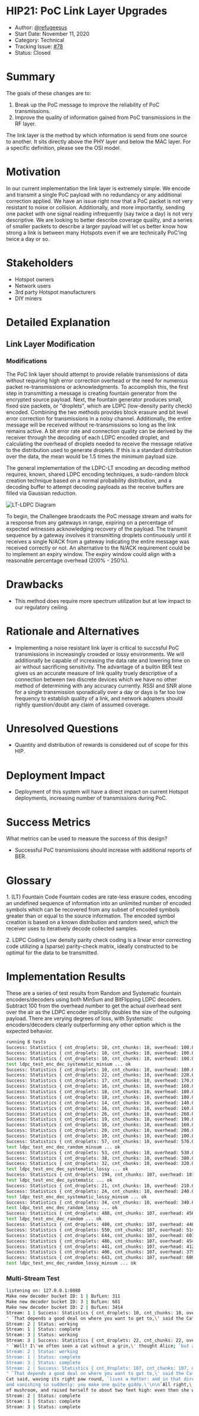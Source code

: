 # HIP21: PoC Link Layer Upgrades

- Author: [@refugeesus](https://github.com/refugeesus)
- Start Date: November 11, 2020
- Category: Technical
- Tracking Issue: [#78](https://github.com/helium/HIP/issues/78)
- Status: Closed

# Summary

The goals of these changes are to:

1. Break up the PoC message to improve the reliability of PoC transmissions.
2. Improve the quality of information gained from PoC transmissions in the RF layer.

The link layer is the method by which information is send from one source to another. It sits
directly above the PHY layer and below the MAC layer. For a specific definition, please see the OSI
model.

# Motivation

In our current implementation the link layer is extremely simple. We encode and transmit a single
PoC payload with no redundancy or any additional correction applied. We have an issue right now that
a PoC packet is not very resistant to noise or collision. Additionally, and more importantly,
sending one packet with one signal reading infrequently (say twice a day) is not very descriptive.
We are looking to better describe coverage quality, and a series of smaller packets to describe a
larger payload will let us better know how strong a link is between many Hotspots even if we are
technically PoC'ing twice a day or so.

# Stakeholders

- Hotspot owners
- Network users
- 3rd party Hotspot manufacturers
- DIY miners

# Detailed Explanation

## Link Layer Modification

### Modifications

The PoC link layer should attempt to provide reliable transmissions of data without requiring high
error correction overhead or the need for numerous packet re-transmissions or acknowledgments. To
accomplish this, the first step in transmitting a message is creating fountain generator from the
encrypted source payload. Next, the fountain generator produces small, fixed size packets, or
"droplets", which are LDPC (low-density parity check) encoded. Combining the two methods provides
block erasure and bit level error correction for transmissions in a noisy channel. Additionally, the
entire message will be received without re-transmissions so long as the link remains active. A bit
error rate and connection quality can be derived by the receiver through the decoding of each LDPC
encoded droplet, and calculating the overhead of droplets needed to receive the message relative to
the distribution used to generate droplets. If this is a standard distribution over the data, the
mean would be 1.5 times the minimum payload size.

The general implementation of the LDPC-LT encoding an decoding method requires, known, shared LDPC
encoding techniques, a sudo-random block creation technique based on a normal probability
distribution, and a decoding buffer to attempt decoding payloads as the receive buffers are filled
via Gaussian reduction.

![LT-LDPC Diagram](0021-poc-link-layer/ltldpc-diag.png)

To begin, the Challengee braodcasts the PoC message stream and waits for a response from any
gateways in range, expiring on a percentage of expected witnesses acknowledging recovery of the
payload. The transmit sequence by a gateway involves it transmitting droplets continuously until it
receives a single N/ACK from a gateway indicating the entire message was received correctly or not.
An alternative to the N/ACK requirement could be to implement an expiry window. The expiry window
could align with a reasonable percentage overhead (200% - 250%).

# Drawbacks

- This method does require more spectrum utilization but at low impact to our regulatory ceiling.

# Rationale and Alternatives

- Implementing a noise resistant link layer is critical to succssful PoC transmissions in
  increasingly crowded or lossy environments. We will additionally be capable of increasing the data
  rate and lowering time on air without sacrificing sensitivity. The advantage of a builtin BER test
  gives us an accurate measure of link quality truely descriptive of a connection between two
  discrete devices which we have no other method of determining with any accuracy currently. RSSI
  and SNR alone for a single transmission sporadically over a day or days is far too low frequency
  to establish quality of a link, and network adopters should rightly question/doubt any claim of
  assumed coverage.

# Unresolved Questions

- Quantity and distribution of rewards is considered out of scope for this HIP.

# Deployment Impact

- Deployment of this system will have a direct impact on current Hotspot deployments, increasing
  number of transmissions during PoC.

# Success Metrics

What metrics can be used to measure the success of this design?

- Successful PoC transmissions should increase with additional reports of BER.

# Glossary

1\. (LT) Fountain Code Fountain codes are rate-less erasure codes, encoding an undefined sequence of
information into an unlimited number of encoded symbols which can be recovered from any subset of
encoded symbols greater than or equal to the source information. The encoded symbol creation is
based on a known distribution and random seed, which the receiver uses to iteratively decode
collected samples.

2\. LDPC Coding Low density parity check coding is a linear error correcting code utilizing a
(sparse) parity-check matrix, ideally constructed to be optimal for the data to be transmitted.

# Implementation Results

These are a series of test results from Random and Systematic fountain encoders/decoders using both
MinSum and BitFlipping LDPC decoders. Subtract 100 from the overhead number to get the actual
overhead sent over the air as the LDPC encoder implicitly doubles the size of the outgoing payload.
There are verying degrees of loss, with Systematic encoders/decoders clearly outperforming any other
option which is the expected behavior.

```bash
running 8 tests
Success: Statistics { cnt_droplets: 10, cnt_chunks: 10, overhead: 100.0, unknown_chunks: 0  } | Loss: 0.05 | EncodeType: SysLdpc(TC512, 0) | Decoder Type: Bf | Lost: 0 | Total: 10 | Percentage: 0.0
Success: Statistics { cnt_droplets: 10, cnt_chunks: 10, overhead: 100.0, unknown_chunks: 0  } | Loss: 0.1 | EncodeType: SysLdpc(TC512, 0) | Decoder Type: Bf | Lost: 0 | Total: 10 | Percentage: 0.0
Success: Statistics { cnt_droplets: 10, cnt_chunks: 10, overhead: 100.0, unknown_chunks: 0  } | Loss: 0.0 | EncodeType: SysLdpc(TC512, 0) | Decoder Type: Ms | Lost: 0 | Total: 10 | Percentage: 0.0
test ldpc_test_enc_dec_systematic_minsum ... ok
Success: Statistics { cnt_droplets: 10, cnt_chunks: 10, overhead: 100.0, unknown_chunks: 0  } | Loss: 0.05 | EncodeType: SysLdpc(TC512, 0) | Decoder Type: Ms | Lost: 1 | Total: 11 | Percentage: 0.09090909
Success: Statistics { cnt_droplets: 22, cnt_chunks: 10, overhead: 220.0, unknown_chunks: 0  } | Loss: 0.05 | EncodeType: RandLdpc(TC512, 0) | Decoder Type: Bf | Lost: 1 | Total: 23 | Percentage: 0.04347826
Success: Statistics { cnt_droplets: 17, cnt_chunks: 10, overhead: 170.0, unknown_chunks: 0  } | Loss: 0.2 | EncodeType: SysLdpc(TC512, 0) | Decoder Type: Bf | Lost: 2 | Total: 19 | Percentage: 0.10526316
Success: Statistics { cnt_droplets: 16, cnt_chunks: 10, overhead: 160.0, unknown_chunks: 0  } | Loss: 0.1 | EncodeType: SysLdpc(TC512, 0) | Decoder Type: Ms | Lost: 1 | Total: 17 | Percentage: 0.05882353
Success: Statistics { cnt_droplets: 18, cnt_chunks: 10, overhead: 180.0, unknown_chunks: 0  } | Loss: 0.1 | EncodeType: RandLdpc(TC512, 0) | Decoder Type: Bf | Lost: 5 | Total: 23 | Percentage: 0.2173913
Success: Statistics { cnt_droplets: 18, cnt_chunks: 10, overhead: 180.0, unknown_chunks: 0  } | Loss: 0.25 | EncodeType: SysLdpc(TC512, 0) | Decoder Type: Bf | Lost: 5 | Total: 23 | Percentage: 0.2173913
Success: Statistics { cnt_droplets: 14, cnt_chunks: 10, overhead: 140.0, unknown_chunks: 0  } | Loss: 0.3 | EncodeType: SysLdpc(TC512, 0) | Decoder Type: Bf | Lost: 2 | Total: 16 | Percentage: 0.125
Success: Statistics { cnt_droplets: 16, cnt_chunks: 10, overhead: 160.0, unknown_chunks: 0  } | Loss: 0.2 | EncodeType: SysLdpc(TC512, 0) | Decoder Type: Ms | Lost: 2 | Total: 18 | Percentage: 0.11111111
Success: Statistics { cnt_droplets: 26, cnt_chunks: 10, overhead: 260.0, unknown_chunks: 0  } | Loss: 0.2 | EncodeType: RandLdpc(TC512, 0) | Decoder Type: Bf | Lost: 5 | Total: 31 | Percentage: 0.16129032
Success: Statistics { cnt_droplets: 19, cnt_chunks: 10, overhead: 190.0, unknown_chunks: 0  } | Loss: 0.5 | EncodeType: SysLdpc(TC512, 0) | Decoder Type: Bf | Lost: 18 | Total: 37 | Percentage: 0.4864865
Success: Statistics { cnt_droplets: 16, cnt_chunks: 10, overhead: 160.0, unknown_chunks: 0  } | Loss: 0.25 | EncodeType: RandLdpc(TC512, 0) | Decoder Type: Bf | Lost: 4 | Total: 20 | Percentage: 0.2
Success: Statistics { cnt_droplets: 20, cnt_chunks: 10, overhead: 200.0, unknown_chunks: 0  } | Loss: 0.25 | EncodeType: SysLdpc(TC512, 0) | Decoder Type: Ms | Lost: 9 | Total: 29 | Percentage: 0.31034482
Success: Statistics { cnt_droplets: 10, cnt_chunks: 10, overhead: 100.0, unknown_chunks: 0  } | Loss: 0.3 | EncodeType: SysLdpc(TC512, 0) | Decoder Type: Ms | Lost: 7 | Total: 17 | Percentage: 0.4117647
Success: Statistics { cnt_droplets: 57, cnt_chunks: 10, overhead: 570.0, unknown_chunks: 0  } | Loss: 0.0 | EncodeType: RandLdpc(TC512, 0) | Decoder Type: Ms | Lost: 0 | Total: 57 | Percentage: 0.0
test ldpc_test_enc_dec_random_minsum ... ok
Success: Statistics { cnt_droplets: 53, cnt_chunks: 10, overhead: 530.0, unknown_chunks: 0  } | Loss: 0.3 | EncodeType: RandLdpc(TC512, 0) | Decoder Type: Bf | Lost: 24 | Total: 77 | Percentage: 0.3116883
Success: Statistics { cnt_droplets: 38, cnt_chunks: 10, overhead: 380.0, unknown_chunks: 0  } | Loss: 0.5 | EncodeType: SysLdpc(TC512, 0) | Decoder Type: Ms | Lost: 50 | Total: 88 | Percentage: 0.5681818
Success: Statistics { cnt_droplets: 32, cnt_chunks: 10, overhead: 320.0, unknown_chunks: 0  } | Loss: 0.9 | EncodeType: SysLdpc(TC512, 0) | Decoder Type: Bf | Lost: 273 | Total: 305 | Percentage: 0.895082
test ldpc_test_enc_dec_systematic_lossy ... ok
Success: Statistics { cnt_droplets: 194, cnt_chunks: 107, overhead: 181.30841, unknown_chunks: 0  } | Loss: 0.1 | EncodeType: SysLdpc(TC512, 0) | Decoder Type: Bf | Lost: 17 | Total: 211 | Percentage: 0.08056872
test ldpc_test_enc_dec_systematic ... ok
Success: Statistics { cnt_droplets: 21, cnt_chunks: 10, overhead: 210.0, unknown_chunks: 0  } | Loss: 0.5 | EncodeType: RandLdpc(TC512, 0) | Decoder Type: Bf | Lost: 22 | Total: 43 | Percentage: 0.5116279
Success: Statistics { cnt_droplets: 24, cnt_chunks: 10, overhead: 240.0, unknown_chunks: 0  } | Loss: 0.9 | EncodeType: SysLdpc(TC512, 0) | Decoder Type: Ms | Lost: 162 | Total: 186 | Percentage: 0.87096775
test ldpc_test_enc_dec_systematic_lossy_minsum ... ok
Success: Statistics { cnt_droplets: 34, cnt_chunks: 10, overhead: 340.0, unknown_chunks: 0  } | Loss: 0.9 | EncodeType: RandLdpc(TC512, 0) | Decoder Type: Bf | Lost: 236 | Total: 270 | Percentage: 0.8740741
test ldpc_test_enc_dec_random_lossy ... ok
Success: Statistics { cnt_droplets: 488, cnt_chunks: 107, overhead: 456.07477, unknown_chunks: 0  } | Loss: 0.0 | EncodeType: RandLdpc(TC512, 0) | Decoder Type: Bf | Lost: 0 | Total: 488 | Percentage: 0.0
test ldpc_test_enc_dec_random ... ok
Success: Statistics { cnt_droplets: 480, cnt_chunks: 107, overhead: 448.59814, unknown_chunks: 0  } | Loss: 0.05 | EncodeType: RandLdpc(TC512, 0) | Decoder Type: Ms | Lost: 15 | Total: 495 | Percentage: 0.030303031
Success: Statistics { cnt_droplets: 550, cnt_chunks: 107, overhead: 514.0187, unknown_chunks: 0  } | Loss: 0.1 | EncodeType: RandLdpc(TC512, 0) | Decoder Type: Ms | Lost: 68 | Total: 618 | Percentage: 0.110032365
Success: Statistics { cnt_droplets: 644, cnt_chunks: 107, overhead: 601.86914, unknown_chunks: 0  } | Loss: 0.2 | EncodeType: RandLdpc(TC512, 0) | Decoder Type: Ms | Lost: 169 | Total: 813 | Percentage: 0.20787208
Success: Statistics { cnt_droplets: 486, cnt_chunks: 107, overhead: 454.2056, unknown_chunks: 0  } | Loss: 0.25 | EncodeType: RandLdpc(TC512, 0) | Decoder Type: Ms | Lost: 191 | Total: 677 | Percentage: 0.28212702
Success: Statistics { cnt_droplets: 441, cnt_chunks: 107, overhead: 412.14954, unknown_chunks: 0  } | Loss: 0.3 | EncodeType: RandLdpc(TC512, 0) | Decoder Type: Ms | Lost: 198 | Total: 639 | Percentage: 0.30985916
Success: Statistics { cnt_droplets: 406, cnt_chunks: 107, overhead: 379.43924, unknown_chunks: 0  } | Loss: 0.5 | EncodeType: RandLdpc(TC512, 0) | Decoder Type: Ms | Lost: 370 | Total: 776 | Percentage: 0.47680414
Success: Statistics { cnt_droplets: 643, cnt_chunks: 107, overhead: 600.9346, unknown_chunks: 0  } | Loss: 0.9 | EncodeType: RandLdpc(TC512, 0) | Decoder Type: Ms | Lost: 5624 | Total: 6267 | Percentage: 0.89739907
test ldpc_test_enc_dec_random_lossy_minsum ... ok
```

### Multi-Stream Test

```bash
listening on: 127.0.0.1:8080
Make new decoder bucket ID: 1 | BufLen: 311
Make new decoder bucket ID: 3 | BufLen: 681
Make new decoder bucket ID: 2 | BufLen: 3414
Stream: 1 | Success: Statistics { cnt_droplets: 10, cnt_chunks: 10, overhead: 100.0, unknown_chunks: 0 }
" `That depends a good deal on where you want to get to,\' said the Cat.\n\n`I don\'t much care where--\' said Alice.\n\n`Then it doesn\'t matter which way you go,\' said the Cat.\n\n`--so long as I get somewhere,\' Alice added as an explanation.\n\n`Oh, you\'re sure to do that,\' said the Cat, `if you only walk long enough.\'\n"
Stream: 2 | Status: working
Stream: 1 | Status: complete
Stream: 3 | Status: working
Stream: 3 | Success: Statistics { cnt_droplets: 22, cnt_chunks: 22, overhead: 100.0, unknown_chunks: 0 }
" `Well! I\'ve often seen a cat without a grin,\' thought Alice; `but a grin without a cat! It\'s the most curious thing I ever saw in my life!\'\n\nShe had not gone much farther before she came in sight of the house of the March Hare: she thought it must be the right house, because the chimneys were shaped like ears and the roof was thatched with fur. It was so large a house, that she did not like to go nearer till she had nibbled some more of the lefthand bit of mushroom, and raised herself to about two feet high: even then she walked up towards it rather timidly, saying to herself `Suppose it should be raving mad after all! I almost wish I\'d gone to see the Hatter instead!\'  \n"
Stream: 2 | Status: working
Stream: 1 | Status: complete
Stream: 3 | Status: complete
Stream: 2 | Success: Statistics { cnt_droplets: 107, cnt_chunks: 107, overhead: 100.0, unknown_chunks: 0 }
" `That depends a good deal on where you want to get to,\' said the Cat.\n\n`I don\'t much care where--\' said Alice.\n\n`Then it doesn\'t matter which way you go,\' said the Cat.\n\n`--so long as I get somewhere,\' Alice added as an explanation.\n\n`Oh, you\'re sure to do that,\' said the Cat, `if you only walk long enough.\'\n\nAlice felt that this could not be denied, so she tried another question. `What sort of people live about here?\'\n\n`In that direction,\' the
Cat said, waving its right paw round, `lives a Hatter: and in that direction,\' waving the other paw, `lives a March Hare. Visit either you like: they\'re both mad.\'\n\n`But I don\'t want to go among mad people,\' Alice remarked.\n\n`Oh, you can\'t help that,\' said the Cat: `we\'re all mad here. I\'m mad. You\'re mad.\'\n\n`How do you know I\'m mad?\' said Alice.\n\n`You must be,\' said the Cat, `or you wouldn\'t have come here.\'\n\nAlice didn\'t think that proved it at all; however, she went on `And how do you know that you\'re mad?\'\n\n`To begin with,\' said the Cat, `a dog\'s not mad. You grant that?\'\n\n`I suppose so,\' said Alice.\n\n`Well, then,\' the Cat went on, `you see, a dog growls when it\'s angry, and wags its tail when it\'s pleased. Now I growl when I\'m pleased, and wag my tail when I\'m angry. Therefore I\'m mad.\'\n\n`I call it purring, not growling,\' said Alice.\n\n`Call it what you like,\' said the Cat. `Do you play croquet with the Queen to-day?\'\n\n`I should like it very much,\' said Alice, `but I haven\'t been invited yet.\'\n\n`You\'ll see me there,\' said the Cat, and vanished.\n\nAlice was not much surprised at this, she was getting so used to queer things happening. While she was looking at the place where it had been, it suddenly appeared again.\n\n`By-the-bye, what became of the baby?\' said the Cat. `I\'d nearly forgotten to ask.\'\n\n`It turned into a pig,\' Alice quietly said, just as if it had come back in a natural way.\n\n`I thought it would,\' said the Cat, and vanished again.\n\nAlice waited a little, half expecting to see it again, but it did not appear, and after a minute or two she walked on in the direction in which the March Hare was said to live. `I\'ve seen hatters before,\' she said to herself; `the March Hare will be much the most interesting, and perhaps as this is May it won\'t be raving mad--at least not so mad as it was in March.\' As she said this, she looked up, and there was the Cat again, sitting on a branch of a tree.\n\n`Did you say pig, or fig?\' said the Cat.\n\n`I said pig,\' replied Alice; `and I wish you wouldn\'t keep appearing
and vanishing so suddenly: you make one quite giddy.\'\n\n`All right,\' said the Cat; and this time it vanished quite slowly, beginning with the end of the tail, and ending with the grin, which remained some time after the rest of it had gone.\n\n`Well! I\'ve often seen a cat without a grin,\' thought Alice; `but a grin without a cat! It\'s the most curious thing I ever saw in my life!\'\n\nShe had not gone much farther before she came in sight of the house of the March Hare: she thought it must be the right house, because the chimneys were shaped like ears and the roof was thatched with fur. It was so large a house, that she did not like to go nearer till she had nibbled some more of the lefthand bit
of mushroom, and raised herself to about two feet high: even then she walked up towards it rather timidly, saying to herself `Suppose it should be raving mad after all! I almost wish I\'d gone to see the Hatter instead!\'\n"
Stream: 2 | Status: complete
Stream: 1 | Status: complete
Stream: 3 | Status: complete
```
